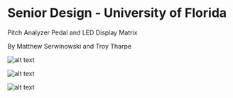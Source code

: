 # Senior Design - University of Florida

Pitch Analyzer Pedal and LED Display Matrix

By Matthew Serwinowski and Troy Tharpe

![alt text](https://github.com/meserwinowski/Senior_Design/blob/master/board_front.jpg)

![alt text](https://github.com/meserwinowski/Senior_Design/blob/master/board_back.jpg)

![alt text](https://github.com/meserwinowski/Senior_Design/blob/master/final_poster_board.png)